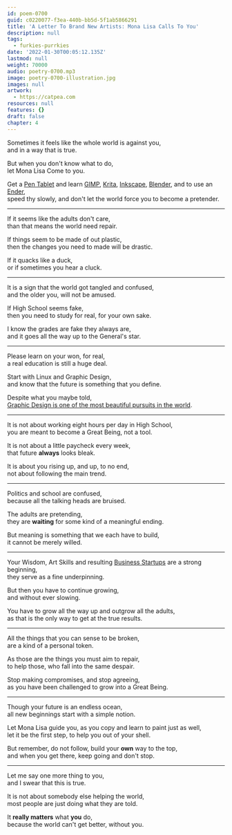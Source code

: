 ```yaml
---
id: poem-0700
guid: c0220077-f3ea-440b-bb5d-5f1ab5866291
title: 'A Letter To Brand New Artists: Mona Lisa Calls To You'
description: null
tags:
  - furkies-purrkies
date: '2022-01-30T00:05:12.135Z'
lastmod: null
weight: 70000
audio: poetry-0700.mp3
image: poetry-0700-illustration.jpg
images: null
artwork:
  - https://catpea.com
resources: null
features: {}
draft: false
chapter: 4
---
```


Sometimes it feels like the whole world is against you,\
and in a way that is true.

But when you don't know what to do,\
let Mona Lisa Come to you.

Get a [Pen Tablet](https://www.youtube.com/results?search_query=Pen+Tablet) and learn [GIMP](https://www.youtube.com/results?search_query=GIMP+Tutorial), [Krita](https://www.youtube.com/results?search_query=Krita+Tutorial), [Inkscape](https://www.youtube.com/results?search_query=Inkscape+Tutorial), [Blender](https://www.youtube.com/results?search_query=Blender+Tutorial), and to use an [Ender](https://www.youtube.com/watch?v=gokN9xNG94U),\
speed thy slowly, and don't let the world force you to become a pretender.

---

If it seems like the adults don't care,\
than that means the world need repair.

If things seem to be made of out plastic,\
then the changes you need to made will be drastic.

If it quacks like a duck,\
or if sometimes you hear a cluck.

---

It is a sign that the world got tangled and confused,\
and the older you, will not be amused.

If High School seems fake,\
then you need to study for real, for your own sake.

I know the grades are fake they always are,\
and it goes all the way up to the General's star.

---

Please learn on your won, for real,\
a real education is still a huge deal.

Start with Linux and Graphic Design,\
and know that the future is something that you define.

Despite what you maybe told,\
[Graphic Design is one of the most beautiful pursuits in the world](https://cgsociety.org/).

---

It is not about working eight hours per day in High School,\
you are meant to become a Great Being, not a tool.

It is not about a little paycheck every week,\
that future **always** looks bleak.

It is about you rising up, and up, to no end,\
not about following the main trend.

---

Politics and school are confused,\
because all the talking heads are bruised.

The adults are pretending,\
they are **waiting** for some kind of a meaningful ending.

But meaning is something that we each have to build,\
it cannot be merely willed.

---

Your Wisdom, Art Skills and resulting [Business Startups](https://www.youtube.com/watch?v=ZoqgAy3h4OM) are a strong beginning,\
they serve as a fine underpinning.

But then you have to continue growing,\
and without ever slowing.

You have to grow all the way up and outgrow all the adults,\
as that is the only way to get at the true results.

---

All the things that you can sense to be broken,\
are a kind of a personal token.

As those are the things you must aim to repair,\
to help those, who fall into the same despair.

Stop making compromises, and stop agreeing,\
as you have been challenged to grow into a Great Being.

---

Though your future is an endless ocean,\
all new beginnings start with a simple notion.

Let Mona Lisa guide you, as you copy and learn to paint just as well,\
let it be the first step, to help you out of your shell.

But remember, do not follow, build your **own** way to the top,\
and when you get there, keep going and don't stop.

---

Let me say one more thing to you,\
and I swear that this is true.

It is not about somebody else helping the world,\
most people are just doing what they are told.

It **really matters** what **you** do,\
because the world can't get better, without you.
